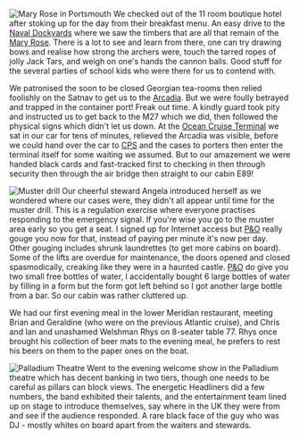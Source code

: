 ![Mary Rose in Portsmouth](mary_rose.jpg)
We checked out of the 11 room boutique hotel after stoking up for the day from their
breakfast menu. An easy drive to the [Naval Dockyards](https://www.historicdockyard.co.uk/) where we saw the timbers that
are all that remain of the [Mary Rose](https://www.historicdockyard.co.uk/site-attractions/attractions/mary-rose). There is a lot to see and learn from there,
one can try drawing bows and realise how strong the archers were, touch the tarred
ropes of jolly Jack Tars, and weigh on one's hands the cannon balls. Good stuff for the several
parties of school kids who were there for us to contend with.

We patronised the soon to be closed Georgian tea-rooms then relied foolishly on the Satnav
to get us to the [Arcadia](https://www.pocruises.com/cruise-ships/arcadia/). But we were foully betrayed and trapped in the container port!
Freak out time. A kindly guard took pity and instructed us to get back to the M27 which we
did, then followed the physical signs which didn't let us down. At the [Ocean Cruise Terminal](https://www.cruisesouthampton.com/places/ocean-cruise-terminal)
we sat in our car for tens of minutes, relieved the Arcadia was visible, before we could
hand over the car to [CPS](https://www.cruiseparking.co.uk/) and the cases to porters then enter the terminal itself for some
waiting we assumed. But to our amazement we were handed black cards and fast-tracked first to
checking in then through security then through the air bridge then straight to our cabin E89!

![Muster drill](muster.jpg)
Our cheerful steward Angela introduced herself as we wondered where our cases were, they didn't
all appear until time for the muster drill. This is a regulation exercise where everyone practises
responding to the emergency signal. If you're wise you go to the muster area early so you get
a seat. I signed up for Internet access but [P&O](https://www.pocruises.com/) really gouge you now for that, instead of
paying per minute it's now per day. Other gouging includes shrunk laundrettes (to get more cabins
on board). Some of the lifts are overdue for maintenance, the doors opened and closed spasmodically,
creaking like they were in a haunted castle.
[P&O](https://www.pocruises.com/) do give you two small free bottles of water, I accidentally bought 6 large bottles of
water by filling in a form but the form got left behind so I got another large bottle from
a bar. So our cabin was rather cluttered up.

We had our first evening meal in the lower Meridian restaurant, meeting Brian and Geraldine
(who were on the previous Atlantic cruise), and Chris and Ian and unashamed Welshman Rhys
on 8-seater table 77. Rhys once brought his collection of beer mats to the evening meal,
he prefers to rest his beers on them to the paper ones on the boat.

![Palladium Theatre](palladium.jpg)
Went to the evening welcome show in the Palladium theatre which has
decent banking in two tiers, though one needs to be careful as pillars can block views.
The energetic Headliners did a few numbers, the band exhibited their talents, and the
entertainment team lined up on stage to introduce themselves, say where in the UK they were
from and see if the audience responded. A rare black face of the guy who was DJ - mostly
whites on board apart from the waiters and stewards.
